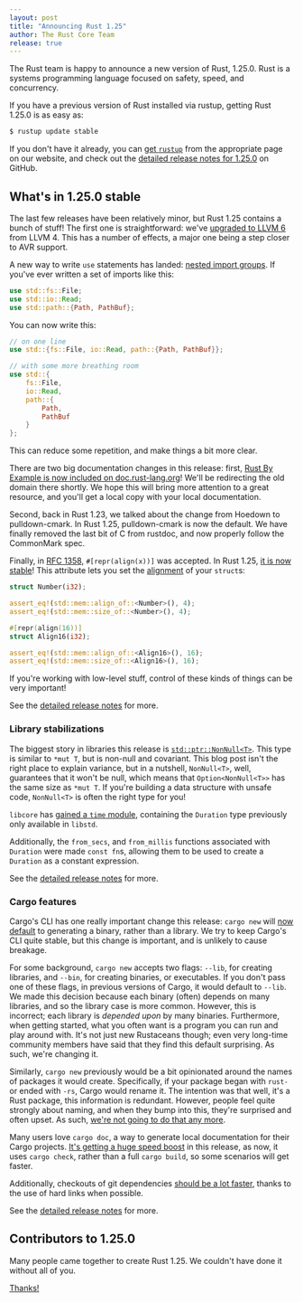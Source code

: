 ```yaml
---
layout: post
title: "Announcing Rust 1.25"
author: The Rust Core Team
release: true
---
```


The Rust team is happy to announce a new version of Rust, 1.25.0. Rust is a
systems programming language focused on safety, speed, and concurrency.

If you have a previous version of Rust installed via rustup, getting Rust
1.25.0 is as easy as:

```bash
$ rustup update stable
```

If you don't have it already, you can [get `rustup`][install] from the
appropriate page on our website, and check out the [detailed release notes for
1.25.0][notes] on GitHub.

[install]: https://www.rust-lang.org/install.html
[notes]: https://github.com/rust-lang/rust/blob/master/RELEASES.md#version-1250-2018-03-29

## What's in 1.25.0 stable

The last few releases have been relatively minor, but Rust 1.25 contains a
bunch of stuff! The first one is straightforward: we've [upgraded to LLVM 6]
from LLVM 4. This has a number of effects, a major one
being a step closer to AVR support.

A new way to write `use` statements has landed: [nested import groups]. If you've
ever written a set of imports like this:

```rust
use std::fs::File;
use std::io::Read;
use std::path::{Path, PathBuf};
```

You can now write this:

```rust
// on one line
use std::{fs::File, io::Read, path::{Path, PathBuf}};

// with some more breathing room
use std::{
    fs::File,
    io::Read,
    path::{
        Path,
        PathBuf
    }
};
```

This can reduce some repetition, and make things a bit more clear.

There are two big documentation changes in this release: first, [Rust By
Example is now included on doc.rust-lang.org]! We'll be redirecting the old
domain there shortly. We hope this will bring more attention to a great
resource, and you'll get a local copy with your local documentation.

Second, back in Rust 1.23, we talked about the change from Hoedown to
pulldown-cmark. In Rust 1.25, pulldown-cmark is now the default. We have
finally removed the last bit of C from rustdoc, and now properly follow the
CommonMark spec.

Finally, in [RFC 1358], `#[repr(align(x))]` was accepted. In Rust
1.25, [it is now stable]! This attribute lets you set the [alignment]
of your `struct`s:

```rust
struct Number(i32);

assert_eq!(std::mem::align_of::<Number>(), 4);
assert_eq!(std::mem::size_of::<Number>(), 4);

#[repr(align(16))]
struct Align16(i32);

assert_eq!(std::mem::align_of::<Align16>(), 16);
assert_eq!(std::mem::size_of::<Align16>(), 16);
```

If you're working with low-level stuff, control of these kinds of things
can be very important!

[upgraded to LLVM 6]: https://github.com/rust-lang/rust/pull/47828
[nested import groups]: https://github.com/rust-lang/rust/pull/47948
[Rust By Example is now included on doc.rust-lang.org]: https://doc.rust-lang.org/rust-by-example/
[RFC 1358]: https://github.com/rust-lang/rfcs/blob/master/text/1358-repr-align.md
[it is now stable]: https://github.com/rust-lang/rust/pull/47006
[alignment]: https://en.wikipedia.org/wiki/Data_structure_alignment

See the [detailed release notes][notes] for more.

### Library stabilizations

The biggest story in libraries this release is [`std::ptr::NonNull<T>`]. This type
is similar to `*mut T`, but is non-null and covariant. This blog post isn't the right
place to explain variance, but in a nutshell, `NonNull<T>`, well, guarantees that it
won't be null, which means that `Option<NonNull<T>>` has the same size as `*mut T`.
If you're building a data structure with unsafe code, `NonNull<T>` is often the right
type for you!

[`std::ptr::NonNull<T>`]: https://doc.rust-lang.org/std/ptr/struct.NonNull.html

`libcore` has [gained a `time` module](https://doc.rust-lang.org/core/time/),
containing the `Duration` type previously only available in `libstd`.

Additionally, the `from_secs`, and `from_millis` functions associated with
`Duration` were made `const fn`s, allowing them to be used to create a
`Duration` as a constant expression.

See the [detailed release notes][notes] for more.

### Cargo features

Cargo's CLI has one really important change this release: `cargo new` will
[now default](https://github.com/rust-lang/cargo/pull/5029) to generating a
binary, rather than a library. We try to keep Cargo's CLI quite stable, but
this change is important, and is unlikely to cause breakage.

For some background, `cargo new` accepts two flags: `--lib`, for creating libraries,
and `--bin`, for creating binaries, or executables. If you don't pass one of these
flags, in previous versions of Cargo, it would default to `--lib`. We made this
decision because each binary (often) depends on many libraries, and so the library
case is more common. However, this is incorrect; each library is *depended upon* by
many binaries. Furthermore, when getting started, what you often want is a program
you can run and play around with. It's not just new Rustaceans though; even very
long-time community members have said that they find this default surprising.
As such, we're changing it.

Similarly, `cargo new` previously would be a bit opinionated around the names
of packages it would create. Specifically, if your package began with `rust-`
or ended with `-rs`, Cargo would rename it. The intention was that well,
it's a Rust package, this information is redundant. However, people feel
quite strongly about naming, and when they bump into this, they're surprised
and often upset. As such, [we're not going to do that any
more](https://github.com/rust-lang/cargo/pull/5013).

Many users love `cargo doc`, a way to generate local documentation for their
Cargo projects. [It's getting a huge speed
boost](https://github.com/rust-lang/cargo/pull/4976) in this release, as now,
it uses `cargo check`, rather than a full `cargo build`, so some scenarios
will get faster.

Additionally, checkouts of git dependencies [should be a lot
faster](https://github.com/rust-lang/cargo/pull/4919), thanks to the use of
hard links when possible.

See the [detailed release notes][notes] for more.

## Contributors to 1.25.0

Many people came together to create Rust 1.25. We couldn't have done it
without all of you.

[Thanks!](https://thanks.rust-lang.org/rust/1.25.0)
